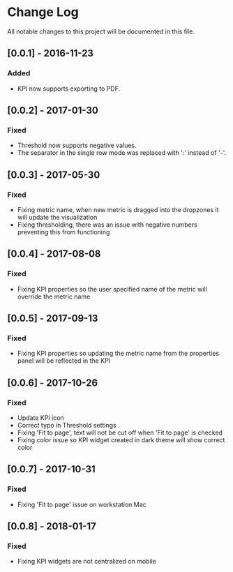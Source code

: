 # Change Log
All notable changes to this project will be documented in this file.

## [0.0.1] - 2016-11-23
### Added
- KPI now supports exporting to PDF.

## [0.0.2] - 2017-01-30
### Fixed
- Threshold now supports negative values.
- The separator in the single row mode was replaced with ':' instead of '-'.


## [0.0.3] - 2017-05-30
### Fixed
- Fixing metric name, when new metric is dragged into the dropzones it will update the visualization
- Fixing thresholding, there was an issue with negative numbers preventing this from functioning


## [0.0.4] - 2017-08-08
### Fixed
- Fixing KPI properties so the user specified name of the metric will override the metric name


## [0.0.5] - 2017-09-13
### Fixed
- Fixing KPI properties so updating the metric name from the properties panel will be reflected in the KPI

## [0.0.6] - 2017-10-26
### Fixed
- Update KPI icon
- Correct typo in Threshold settings
- Fixing 'Fit to page', text will not be cut off when 'Fit to page' is checked
- Fixing color issue so KPI widget created in dark theme will show correct color

## [0.0.7] - 2017-10-31
### Fixed
- Fixing 'Fit to page' issue on workstation Mac


## [0.0.8] - 2018-01-17
### Fixed
- Fixing KPI widgets are not centralized on mobile

